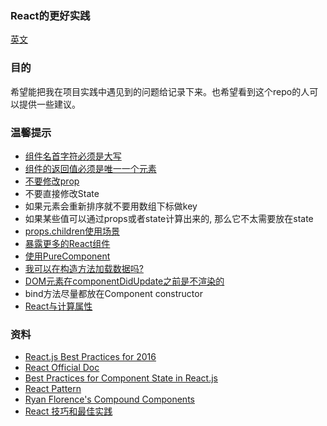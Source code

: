 ### React的更好实践

[英文](./README.md)

### 目的

希望能把我在项目实践中遇见到的问题给记录下来。也希望看到这个repo的人可以提供一些建议。

### 温馨提示

* [组件名首字符必须是大写](./details/user-defined-component-must-be-capitalized.md)
* [组件的返回值必须是唯一一个元素](./details/component-return-only-one-child.md)
* [不要修改prop](./details/props-are-read-only.md)
* 不要直接修改State
* 如果元素会重新排序就不要用数组下标做key
* 如果某些值可以通过props或者state计算出来的, 那么它不太需要放在state
* [props.children使用场景](./details/props-children.md)
* [暴露更多的React组件](./details/export-more-components.md)
* [使用PureComponent](./details/pure-component.md)
* [我可以在构造方法加载数据吗?](https://github.com/facebook/react/issues/9021)
* [DOM元素在componentDidUpdate之前是不渲染的](https://github.com/facebook/react/issues/9033)
* bind方法尽量都放在Component constructor
* [React与计算属性](./details/computed.md)

### 资料
* [React.js Best Practices for 2016](https://blog.risingstack.com/react-js-best-practices-for-2016/)
* [React Official Doc](https://facebook.github.io/react/)
* [Best Practices for Component State in React.js](http://brewhouse.io/blog/2015/03/24/best-practices-for-component-state-in-reactjs.html)
* [React Pattern](http://reactpatterns.com/)
* [Ryan Florence's Compound Components](https://www.youtube.com/watch?v=hEGg-3pIHlE)
* [React 技巧和最佳实践](http://www.jianshu.com/p/90a72128ec76)
